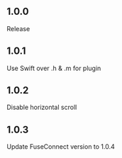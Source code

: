 ## 1.0.0

Release

## 1.0.1

Use Swift over .h & .m for plugin

## 1.0.2

Disable horizontal scroll

## 1.0.3

Update FuseConnect version to 1.0.4
